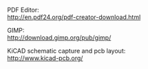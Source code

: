PDF Editor:  
http://en.pdf24.org/pdf-creator-download.html

GIMP:  
http://download.gimp.org/pub/gimp/

KiCAD schematic capture and pcb layout:  
http://www.kicad-pcb.org/
